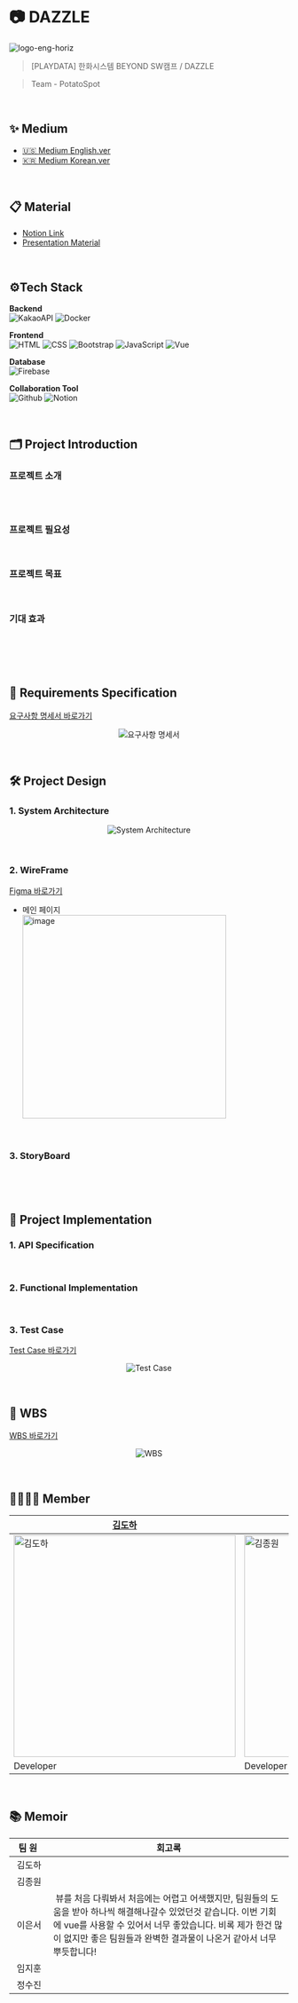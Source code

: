 # 📷 DAZZLE
![logo-eng-horiz](https://github.com/user-attachments/assets/07b7f6eb-5dec-4ba8-ad6c-1c60550bae69)
> [PLAYDATA] 한화시스템 BEYOND SW캠프 / DAZZLE

> Team - PotatoSpot
<br>

## ✨ Medium
- [🇺🇸 Medium English.ver]() <br>
- [🇰🇷 Medium Korean.ver]()
<br>

## 📋 Material
- [Notion Link](https://charming-hospital-33d.notion.site/PotatoSpot-25078cd8018e471aa6be255639f2bee0?pvs=74)
- [Presentation Material]()
<br>

## ⚙Tech Stack
<p><strong> Backend <br></strong>
<img alt="KakaoAPI" src="https://img.shields.io/badge/Kakao%20API-FFCD00?style=for-the-badge&logo=kakao&logoColor=black">
<img alt="Docker" src="https://img.shields.io/badge/Docker-2496ED?style=for-the-badge&logo=Docker&logoColor=white"/>
</p>
<p><strong> Frontend <br></strong>
<img alt="HTML" src="https://img.shields.io/badge/html5-E34F26?style=for-the-badge&logo=html5&logoColor=white"> 
<img alt="CSS" src="https://img.shields.io/badge/css-1572B6?style=for-the-badge&logo=css3&logoColor=white"> 
<img alt="Bootstrap" src="https://img.shields.io/badge/bootstrap-7952B3?style=for-the-badge&logo=bootstrap&logoColor=white">
<img alt="JavaScript" src="https://img.shields.io/badge/javascript-F7DF1E?style=for-the-badge&logo=javascript&logoColor=black"> 
<img alt="Vue" src="https://img.shields.io/badge/vue.js-4FC08D?style=for-the-badge&logo=vue.js&logoColor=white">
</p>
<p><strong> Database <br></strong>
<img alt="Firebase" src="https://img.shields.io/badge/Firebase-FFCA28?style=for-the-badge&logo=firebase&logoColor=black"/>
</p>
<p><strong> Collaboration Tool <br></strong>
<img alt="Github" src="https://img.shields.io/badge/github-%23121011.svg?style=for-the-badge&logo=github&logoColor=white">
<img alt="Notion" src="https://img.shields.io/badge/Notion-%23000000.svg?style=for-the-badge&logo=notion&logoColor=white">
</p>
<br>

## 🗂️ Project Introduction
### 프로젝트 소개

<br>
&nbsp;&nbsp;

### 프로젝트 필요성

<br>

### 프로젝트 목표

<br>

### 기대 효과
&nbsp;&nbsp;

<br><br>

## 📑 Requirements Specification

[요구사항 명세서 바로가기](https://docs.google.com/spreadsheets/d/1BwDPidkpetFnJJlZS7qsGjAW7jzDRFPLOQTfYpE8VCw/edit?gid=0#gid=0)
<p align="center">
  <img alt="요구사항 명세서" src="https://github.com/user-attachments/assets/a23e5bc8-6f09-4496-9455-de40472bfc64" />
</p>
<br>

## 🛠️ Project Design

### 1. System Architecture
<p align="center">
  <img alt="System Architecture" src="https://github.com/user-attachments/assets/32ec1f2f-449e-4e4d-bab0-ce27d9511ab7" />
</p>
<br>

### 2. WireFrame

[Figma 바로가기](https://www.figma.com/design/Dg8TDHmr6l4L99yYnUrY5e/beyond_project3?node-id=16-24&m=dev&t=8gc2Na0eUmwNHn6v-1)

- 메인 페이지
  <br>
  <img width="367" alt="image" src="https://github.com/user-attachments/assets/418bc4ea-0f3b-4c54-9f11-02dda5dd3255">

<br>

### 3. StoryBoard

<br>

<p align="center">
</p>
<br>


## 💾 Project Implementation

### 1. API Specification

<br>

### 2. Functional Implementation

<br>

### 3. Test Case

[Test Case 바로가기](https://docs.google.com/spreadsheets/d/1oyT1vbGl-SeE_M7-XgS_0SDHEnpquFyEUZsGSfqJK7A/edit?gid=0#gid=0)
<p align="center">
  <img alt="Test Case" src="https://github.com/user-attachments/assets/1c6e56d2-eec5-4f9d-9f54-cdc70253a518" />
</p>
<br>

## 📆 WBS

[WBS 바로가기](https://docs.google.com/spreadsheets/d/1GuCw2WvOrrxhWfypxqb4s6x8dEi3A9ffmgd-4dKuXtw/edit?gid=0#gid=0)
<p align="center">
  <img alt="WBS" src="https://github.com/user-attachments/assets/38f03396-7ac4-4be7-80a3-997b2fc3e781">
</p>
<br>

## 👨‍👩‍👧‍👦 Member

[김도하](https://github.com/esueng)|[김종원](https://github.com/jongwon-kr)|[이은서](https://github.com/tkckdnjs)|[임지훈](https://github.com/limjihoon99)|[정수진](https://github.com/Sujina2024)|
------|------|------|--------------------------------------|------|
<img alt="김도하" src="" width="400"/> | <img alt="김종원" src="" width="400"/> | <img alt="이은서" src="" width="400"/> | <img alt="임지훈" src="" width="400"/> | <img alt="정수진" src="" width="400"/> | 
Developer|Developer|Developers|Leader, Developer|Developer|

<br>

## 📚 Memoir
|&nbsp;&nbsp;팀&nbsp;원&nbsp;&nbsp;&nbsp;|회고록|
|:---:|---|
|김도하|&nbsp;|
|김종원|&nbsp;|
|이은서|&nbsp;뷰를 처음 다뤄봐서 처음에는 어렵고 어색했지만, 팀원들의 도움을 받아 하나씩 해결해나갈수 있었던것 같습니다. 이번 기회에 vue를 사용할 수 있어서 너무 좋았습니다. 비록 제가 한건 많이 없지만 좋은 팀원들과 완벽한 결과물이 나온거 같아서 너무 뿌듯합니다!|
|임지훈|&nbsp;|
|정수진|&nbsp;|
<br>
